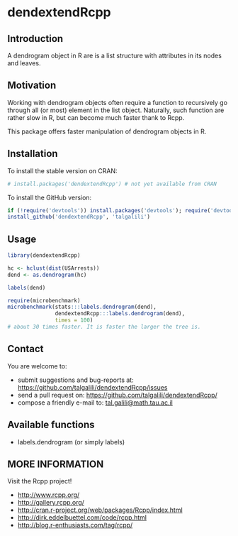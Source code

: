 # dendextendRcpp

## Introduction

A dendrogram object in R are is a list structure with attributes in its
nodes and leaves. 

## Motivation

Working with dendrogram objects often require a function
to recursively go through all (or most) element in the list object.
Naturally, such function are rather slow in R, but can become much faster
thank to Rcpp.

This package offers faster manipulation of dendrogram objects in
R. 

## Installation

To install the stable version on CRAN:

```r
# install.packages('dendextendRcpp') # not yet available from CRAN
```

To install the GitHub version:

```r
if (!require('devtools')) install.packages('devtools'); require('devtools')
install_github('dendextendRcpp', 'talgalili')
```

## Usage

```r
library(dendextendRcpp)

hc <- hclust(dist(USArrests))
dend <- as.dendrogram(hc)

labels(dend)

require(microbenchmark)
microbenchmark(stats:::labels.dendrogram(dend),
               dendextendRcpp:::labels.dendrogram(dend),
               times = 100)
# about 30 times faster. It is faster the larger the tree is.

```

## Contact

You are welcome to:
* submit suggestions and bug-reports at: <https://github.com/talgalili/dendextendRcpp/issues>
* send a pull request on: <https://github.com/talgalili/dendextendRcpp/>
* compose a friendly e-mail to: <tal.galili@math.tau.ac.il>


## Available functions

* labels.dendrogram (or simply labels)


## MORE INFORMATION

Visit the Rcpp project!

* http://www.rcpp.org/
* http://gallery.rcpp.org/
* http://cran.r-project.org/web/packages/Rcpp/index.html
* http://dirk.eddelbuettel.com/code/rcpp.html
* http://blog.r-enthusiasts.com/tag/rcpp/ 

